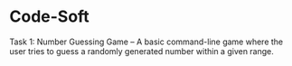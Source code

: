 # Code-Soft
Task 1: Number Guessing Game – A basic command-line game where the user tries to guess a randomly generated number within a given range.
